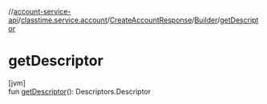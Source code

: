 //[account-service-api](../../../../index.md)/[classtime.service.account](../../index.md)/[CreateAccountResponse](../index.md)/[Builder](index.md)/[getDescriptor](get-descriptor.md)

# getDescriptor

[jvm]\
fun [getDescriptor](get-descriptor.md)(): Descriptors.Descriptor
